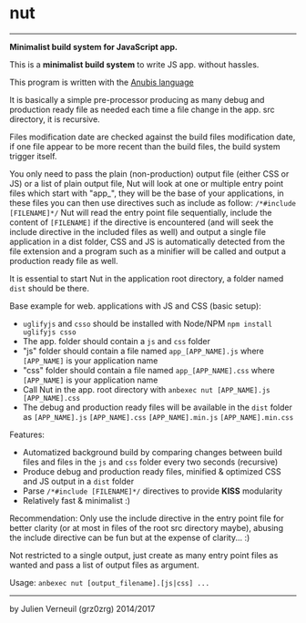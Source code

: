 # nut
---
**Minimalist build system for JavaScript app.**

This is a **minimalist build system** to write JS app. without hassles.

This program is written with the [Anubis language](https://fr.wikipedia.org/wiki/Anubis_(langage))

It is basically a simple pre-processor producing as many debug and production ready file as needed each time a file change in the app. src directory, it is recursive.

Files modification date are checked against the build files modification date, if one file appear to be more recent than the build files, the build system trigger itself.

You only need to pass the plain (non-production) output file (either CSS or JS) or a list of plain output file, Nut will look at one or multiple entry point files which start with "app_", they will be the base of your applications, in these files you can then use directives such as include as follow: `/*#include [FILENAME]*/` Nut will read the entry point file sequentially, include the content of `[FILENAME]` if the directive is encountered (and will seek the include directive in the included files as well) and output a single file application in a dist folder, CSS and JS is automatically detected from the file extension and a program such as a minifier will be called and output a production ready file as well.

It is essential to start Nut in the application root directory, a folder named `dist` should be there.

Base example for web. applications with JS and CSS (basic setup):
 * `uglifyjs` and `csso` should be installed with Node/NPM `npm install uglifyjs csso`
 * The app. folder should contain a `js` and `css` folder
 * "js" folder should contain a file named `app_[APP_NAME].js` where `[APP_NAME]` is your application name
 * "css" folder should contain a file named `app_[APP_NAME].css` where `[APP_NAME]` is your application name
 * Call Nut in the app. root directory with `anbexec nut [APP_NAME].js [APP_NAME].css`
 * The debug and production ready files will be available in the `dist` folder as `[APP_NAME].js` `[APP_NAME].css` `[APP_NAME].min.js` `[APP_NAME].min.css`

Features:
 - Automatized background build by comparing changes between build files and files in the `js` and `css` folder every two seconds (recursive)
 - Produce debug and production ready files, minified & optimized CSS and JS output in a `dist` folder
 - Parse `/*#include [FILENAME]*/` directives to provide **KISS** modularity
 - Relatively fast & minimalist :)

Recommendation: Only use the include directive in the entry point file for better clarity (or at most in files of the root src directory maybe), abusing the include directive can be fun but at the expense of clarity... :)

Not restricted to a single output, just create as many entry point files as wanted and pass a list of output files as argument.

Usage: `anbexec nut [output_filename].[js|css] ...`

---
by Julien Verneuil (grz0zrg) 2014/2017

